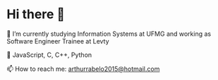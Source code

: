 # Hi there 👋

🔭 I’m currently studying Information Systems at UFMG and working as Software Engineer Trainee at Levty

🌱 JavaScript, C, C++, Python

📫 How to reach me: arthurrabelo2015@hotmail.com
